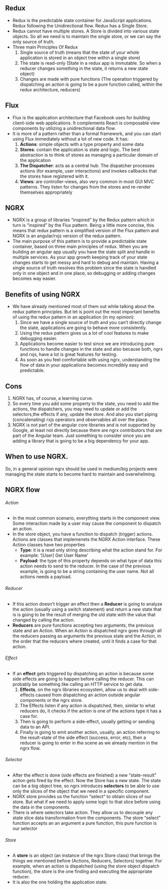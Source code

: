 ## Redux

* Redux is the predictable state container for JavaScript applications. Redux following the Unidirectional flow. Redux has a Single Store. 
* Redux cannot have multiple stores. A  Store is divided into various state objects. So all we need is to maintain the single store, or we can say 
  the only source of truth.
* Three main Principles Of Redux
     1. Single source of truth (means that the state of your whole application is stored in an object tree within a single store)
     2. The state is read-only (State in a redux app is immutable. So when a reducer changes something in the state, it returns a new state object)
     3. Changes are made with pure functions (The operation triggered by dispatching an action is going to be a pure function called, within the redux
		architecture, reducers)

## Flux 

* Flux is the application architecture that Facebook uses for building client-side web applications. It complements React is composable 
  view components by utilizing a unidirectional data flow.
* It is more of a pattern rather than a formal framework, and you can start using Flux immediately without a lot of new code. It has:
	1. **Actions**: simple objects with a type property and some data
	2. **Stores**: contain the application is state and logic. The best abstraction is to think of stores as managing a particular domain 
		of the application
	3. **The Dispatcher**: acts as a central hub. The dispatcher processes actions (for example, user interactions) and invokes callbacks 
		that the stores have registered with it.
	4. **Views**: are controller-views, also very common in most GUI MVC patterns. They listen for changes from the stores and re-render 
		themselves appropriately  
     
## NGRX

* NGRX is a group of libraries “inspired” by the Redux pattern which in turn is “inspired” by the Flux pattern. Being a little more 
  concise, this means that redux pattern is a simplified version of the Flux pattern and NGRX is an angular/rxjs version of the redux pattern.
* The main purpose of this pattern is to provide a predictable state container, based on three main principles of redux.
  When you are building an angular app usually you have the state split and handle in multiple services. As your app growth keeping 
  track of your state changes starts to get messy and hard to debug and maintain. Having a single source of truth resolves this problem 
  since the state is handled only in one object and in one place, so debugging or adding changes becomes way easier.
  
## Benefits of using NGRX

* We have already mentioned most of them out while talking about the redux pattern principles. But let is point out the most important benefits of 
  using the redux pattern in an application (in my opinion):
	1. Since we have a single source of truth and you can’t directly change the state, applications are going to behave more consistently.
	2. Using the redux pattern gives us a lot of cool features to make debugging easier.
	3. Applications become easier to test since we are introducing pure functions to handle changes in the state and also because both, ngrx and rxjs, 
	   have a lot is great features for testing.
	4. As soon as you feel comfortable with using ngrx, understanding the flow of data in your applications becomes incredibly easy and predictable.
  
## Cons

1. NGRX has, of course, a learning curve. 
2. So every time you add some property to the state, you need to add the actions, the dispatchers, you may need to update or add the selectors,the 
   effects if any, update the store. And also you start piping (concatenating) rxjs operators and observables all over the place. 
3. NGRX is not part of the angular core libraries and is not supported by Google, at least not directly because there are ngrx contributors that are 
   part of the Angular team. Just something to consider since you are adding a library that is going to be a big dependency for your app.
  
## When to use NGRX.

   So, in a general opinion ngrx should be used in medium/big projects were managing the state starts to become hard to maintain and overwhelming. 
  

## NGRX flow

###### Action

* In the most common scenario, everything starts in the component view. Some interaction made by a user may cause the component to dispatch an action.
* In the store object, you have a function to dispatch (trigger) actions. Actions are classes that implemenets the NGRX Action interface. These Action classes 
  have two properties
	* __Type__: it is a read only string describing what the action stand for. For example: ‘[User] Get User Name’
	* __Payload__: the type of this property depends on what type of data this action needs to send to the reducer. 
	  In the case of the previous example, is going to be a string containing the user name. Not all actions needs a payload.
  
###### Reducer

* If this action doesn't trigger an effect then a **Reducer** is going to analyze the action (usually using a switch statement) and return a new state that is 
  is going to be the result of merging the old state with the value that changed by calling the action.
* **Reducers** are pure functions accepting two arguments, the previous state and an Action. When an Action is dispatched ngrx goes through all the	reducers passing 
  as arguments the previous state and the Action, in the order that the reducers where created, until it finds a case for that action.
  
###### Effect

* If an **effect** gets triggered by dispatching an action is because some side effects are going to happen before calling the reducer. This can probably be something 
  like calling an HTTP service to get data.
	1. **Effects**, on the ngrx libraries ecosystem, allow us to deal with side-effects caused from dispatching an action outside angular components or the ngrx store.
	2. The Effects listen if any action is dispatched, then, similar to what reducers do, it checks if the action is one of the actions type it has a case for.
	3. Then is going to perform a side-effect, usually getting or sending data to an API.
	4. Finally is going to emit another action, usually, an action referring to the result-state of the side effect (success, error, etc), then a reducer is going 
        to enter in the scene as we already mention in the ngrx flow.

###### Selector 

* After the effect is done (side effects are finished) a new “state-result” action gets fired by the effect. Now the Store has a new state. The state can be a 
  big object tree, so ngrx introduces **selectors** to be able to use only the slices of the object that we need in a specific component.
* NGRX store provides us the function “select” to obtain slices of our store. But what if we need to apply some logic to that slice before using the data
  in the components.
* There is where selectors take action. They allow us to decouple any state slice data transformation from the components. The store “select” function accepts 
  an an argument a pure function, this pure function is our selector

###### Store

* A **store** is an object (an instance of the ngrx Store class) that brings the things we mentioned before (Actions, Reducers, Selectors) together. 
  For example, when an action is dispatched (using the store object dispatch function), the store is the one finding and executing the appropriate reducer.
* It is also the one holding the application state.